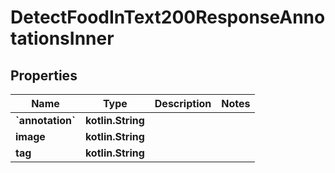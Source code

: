 
# DetectFoodInText200ResponseAnnotationsInner

## Properties
| Name | Type | Description | Notes |
| ------------ | ------------- | ------------- | ------------- |
| **&#x60;annotation&#x60;** | **kotlin.String** |  |  |
| **image** | **kotlin.String** |  |  |
| **tag** | **kotlin.String** |  |  |



